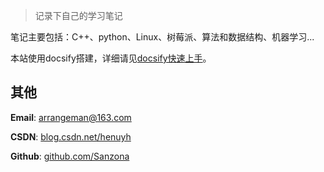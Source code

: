 > 记录下自己的学习笔记

笔记主要包括：C++、python、Linux、树莓派、算法和数据结构、机器学习...



本站使用docsify搭建，详细请见[docsify快速上手](http://sanzo.top/#/post/其他/docsify)。



## 其他

**Email**: arrangeman@163.com

**CSDN**: [blog.csdn.net/henuyh](https://blog.csdn.net/henuyh)

**Github**: [github.com/Sanzona](https://github.com/Sanzona)

